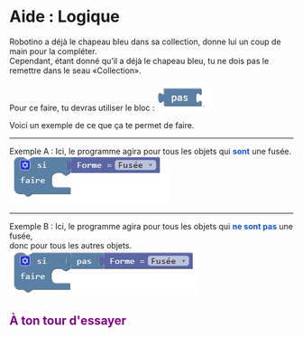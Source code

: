 # Aide : Logique

Robotino a déjà le chapeau bleu dans sa collection, donne lui un coup de main pour la compléter. <br>
Cependant, étant donné qu’il a déjà le chapeau bleu, tu ne dois pas le remettre dans le seau «Collection».<br>


Pour ce faire, tu devras utiliser le bloc : ![PAS][bloc_not_]<br>

Voici un exemple de ce que ça te permet de faire. 

<hr>

Exemple A : Ici, le programme agira pour tous les objets qui **<span style="color: #1155CC">sont</span>** une fusée.<br>
![Bloc Si][bloc_si_forme_]<br>
<hr>

Exemple B : Ici, le programme agira pour tous les objets qui **<span style="color: #1155CC">ne sont pas</span>** une fusée, <br>
donc pour tous les autres objets.<br>
![Bloc Si Pas][bloc_si_pas_forme_]<br>


## <span style="color: #800080">À ton tour d'essayer</span>


[bloc_si_forme_]:img/bloc_si_forme.png
[bloc_si_pas_forme_]:img/bloc_si_pas_forme.png
[bloc_not_]:img/bloc_not.png

